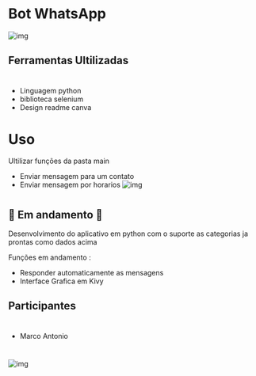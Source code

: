 #   Bot WhatsApp
![ img](https://github.com/marco0antonio0/bot-whatsapp-python/blob/main/imagens/img-post.png?raw=true)
## Ferramentas Ultilizadas
#
*  Linguagem python
*  biblioteca selenium
*  Design readme canva
#
#   Uso
Ultilizar funções da pasta main
* Enviar mensagem para um contato
* Enviar mensagem por horarios
![ img](https://github.com/marco0antonio0/bot-whatsapp-python/blob/main/imagens/img-post.png?raw=true)

#
## 🚧 Em andamento 🚧

Desenvolvimento do aplicativo em python com o suporte as categorias ja prontas como dados acima

Funções em andamento :
*   Responder automaticamente as mensagens
*   Interface Grafica em Kivy


## Participantes
#

*   Marco Antonio


#
![img](https://github.com/marco0antonio0/bot-whatsapp-python/blob/main/imagens/img_post.png?raw=true)

